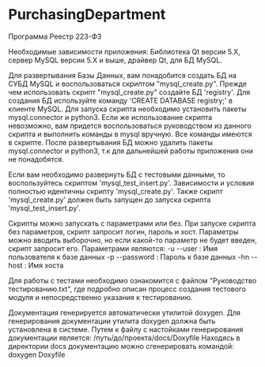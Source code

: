 # PurchasingDepartment
Программа Реестр 223-ФЗ

Необходимые зависимости приложения: Библиотека Qt версии 5.X, сервер MySQL версии 5.X и выше, драйвер Qt, для БД MySQL.

Для развертывания Базы Данных, вам понадобится создать БД на СУБД MySQL и воспользоваться скриптом "mysql_create.py". Прежде чем использовать скрипт "mysql_create.py" создайте БД 'registry'. Для создания БД используйте команду 'CREATE DATABASE registry;' в клиенте MySQL.
Для запуска скрипта необходимо установить пакеты mysql.connector и python3.
Если же использование скрипта невозможно, вам придется воспользоваться руководством из данного скрипта и выполнить команды в mysql вручную. Все команды имеются в скрипте. После развертывания БД можно удалить пакеты mysql.connector и python3, т.к для дальнейшей работы приложения они не понадобятся.

Если вам необходимо развернуть БД с тестовыми данными, то воспользуйтесь скриптом 'mysql_test_insert.py'. Зависимости и условия полностью идентичны скрипту 'mysql_create.py'. Также скрипт 'mysql_create.py' должен быть запущен до запуска скрипта 'mysql_test_insert.py'.

Скрипты можно запускать с параметрами или без. При запуске скрипта без параметров, скрипт запросит логин, пароль и хост. Параметры можно вводить выборочно, но если какой-то параметр не будет введен, скрипт запросит его.
Параметрами являются:
-u --user : Имя пользователя к базе данных
-p --password : Пароль к базе данных
-hn --host : Имя хоста

Для работы с тестами необходимо ознакомится с файлом "Руководство тестированию.txt", где подробно описан процесс создания тестового модуля и непосредственно указания к тестированию.

Документация генерируется автоматически утилитой doxygen. Для генерирования документации утилита doxygen должна быть установлена в системе.
Путем к файлу с настойками генерирования документации является: /путь/до/проекта/docs/Doxyfile
Находясь в директории docs документацию можно сгенерировать командой: doxygen Doxyfile
